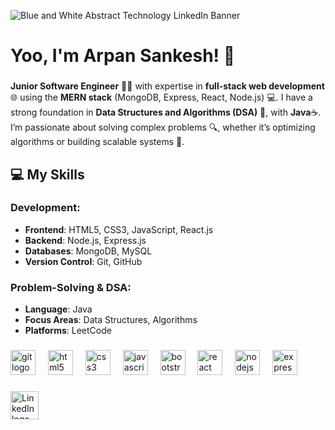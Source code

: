 ![Blue and White Abstract Technology LinkedIn Banner](https://github.com/ArpanSankesh/ArpanSankesh/assets/121539675/937471c6-9481-4c0a-8a02-44d0b8211653)

# Yoo, I'm Arpan Sankesh! 👋 

###

**Junior Software Engineer** 👩‍💻 with expertise in **full-stack web development** 🌐 using the **MERN stack** (MongoDB, Express, React, Node.js) 💻. I have a strong foundation in **Data Structures and Algorithms (DSA)** 🧩, with **Java**☕. I’m passionate about solving complex problems 🔍, whether it’s optimizing algorithms or building scalable systems 🚀. 

###
## 💻 My Skills

### Development:
- **Frontend**: HTML5, CSS3, JavaScript, React.js
- **Backend**: Node.js, Express.js
- **Databases**: MongoDB, MySQL
- **Version Control**: Git, GitHub

### Problem-Solving & DSA:
- **Language**: Java
- **Focus Areas**: Data Structures, Algorithms
- **Platforms**: LeetCode

###

<div align="left">
  <img src="https://cdn.jsdelivr.net/gh/devicons/devicon/icons/git/git-original.svg" height="40" alt="git logo"  />
  <img width="12"/>
  <img src="https://cdn.jsdelivr.net/gh/devicons/devicon/icons/html5/html5-original.svg" height="40" alt="html5 logo"  />
  <img width="12"  />
  <img src="https://cdn.jsdelivr.net/gh/devicons/devicon/icons/css3/css3-original.svg" height="40" alt="css3 logo"  />
  <img width="12" />
  <img src="https://cdn.jsdelivr.net/gh/devicons/devicon/icons/javascript/javascript-original.svg" height="40" alt="javascript logo"  />
  <img width="12" />
  <img src="https://cdn.jsdelivr.net/gh/devicons/devicon/icons/bootstrap/bootstrap-original.svg" height="40" alt="bootstrap logo"  />
  <img width="12" />
  <img src="https://cdn.jsdelivr.net/gh/devicons/devicon/icons/react/react-original.svg" height="40" alt="react logo"  />
  <img width="12" />
  <img src="https://cdn.jsdelivr.net/gh/devicons/devicon/icons/nodejs/nodejs-original.svg" height="40" alt="nodejs logo"  />
  <img width="12"/>
  <img src="https://cdn.jsdelivr.net/gh/devicons/devicon/icons/express/express-original.svg" height="40" alt="express logo"  />
</div>



###

[<img src="https://img.icons8.com/ios-filled/50/0077b5/linkedin.png" alt="LinkedIn logo" height="45px"/>](https://www.linkedin.com/in/arpan-sankesh/)




